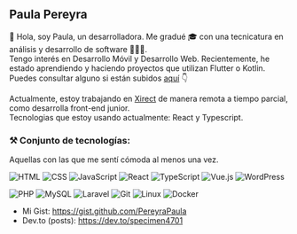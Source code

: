 ## Paula Pereyra

👋 Hola, soy Paula, un desarrolladora. Me gradué 🎓 con una tecnicatura en análisis y desarrollo de software 👨🏻‍💻.   
Tengo interés en Desarrollo Móvil y Desarrollo Web.
Recientemente, he estado aprendiendo y haciendo proyectos que utilizan Flutter o Kotlin.
Puedes consultar alguno si están subidos [aquí](https://github.com/PereyraPaula?tab=repositories) 👇  

Actualmente, estoy trabajando en [Xirect](https://www.xirect.com/es/) de manera remota a tiempo parcial, como desarrolla front-end junior.  
Tecnologias que estoy usando actualmente: React y Typescript.

### ⚒ Conjunto de tecnologías:
Aquellas con las que me sentí cómoda al menos una vez.
<p>
  <img src="https://img.shields.io/badge/-HTML-E34F26?logo=html5&amp;logoColor=white" alt="HTML">
  <img src="https://img.shields.io/badge/-CSS-1572B6?logo=css3&amp;logoColor=white" alt="CSS">
  <img src="https://img.shields.io/badge/-JavaScript-F7DF1E?logo=javascript&amp;logoColor=black" alt="JavaScript">
  <img src="https://img.shields.io/badge/-React-61DAFB?logo=react&amp;logoColor=white" alt="React">
  <img src="https://img.shields.io/badge/-TypeScript-3178C6?logo=typescript&logoColor=white" alt="TypeScript">
  <img src="https://img.shields.io/badge/-Vue.js-4FC08D?logo=vue.js&amp;logoColor=white" alt="Vue.js">
  <img src="https://img.shields.io/badge/-WordPress-21759B?logo=wordpress&logoColor=white" alt="WordPress">
</p>
<p>
  <img src="https://img.shields.io/badge/-PHP-777BB4?logo=php&logoColor=white" alt="PHP">
  <img src="https://img.shields.io/badge/-MySQL-4479A1?logo=mysql&logoColor=white" alt="MySQL">
  <img src="https://img.shields.io/badge/-Laravel-FF2D20?logo=laravel&logoColor=white" alt="Laravel">
  <img src="https://img.shields.io/badge/-Git-F05032?logo=git&logoColor=white" alt="Git">
  <img src="https://img.shields.io/badge/-Linux-FCC624?logo=linux&logoColor=black" alt="Linux">
  <img src="https://img.shields.io/badge/-Docker-2496ED?logo=docker&logoColor=white" alt="Docker">
</p>

- Mi Gist: https://gist.github.com/PereyraPaula
- Dev.to (posts): https://dev.to/specimen4701

